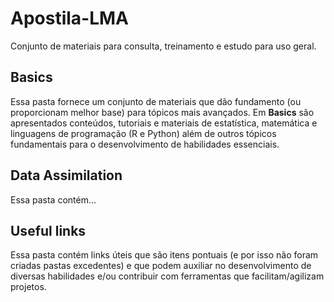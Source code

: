 # Apostila-LMA
Conjunto de materiais para consulta,  treinamento e estudo para uso geral.

## Basics
Essa pasta fornece um conjunto de materiais que dão fundamento (ou proporcionam melhor base) para tópicos mais avançados. Em **Basics** são apresentados conteúdos, tutoriais e materiais de estatística, matemática e linguagens de programação (R e Python) além de outros tópicos fundamentais para o desenvolvimento de habilidades essenciais.

## Data Assimilation
Essa pasta contém...

## Useful links
Essa pasta contém links úteis que são itens pontuais (e por isso não foram criadas pastas excedentes) e que podem auxiliar no desenvolvimento de diversas habilidades e/ou contribuir com ferramentas que facilitam/agilizam projetos.
